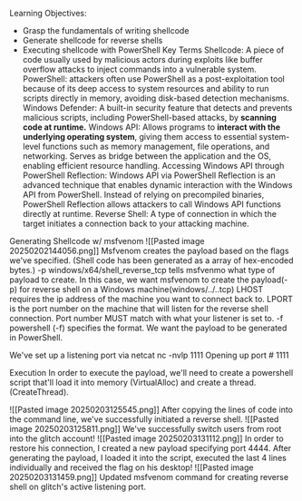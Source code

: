 Learning Objectives:
- Grasp the fundamentals of writing shellcode
- Generate shellcode for reverse shells
- Executing shellcode with PowerShell
Key Terms
	Shellcode: A piece of code usually used by malicious actors during exploits like buffer overflow attacks to inject commands into a vulnerable system. 
	PowerShell: attackers often use PowerShell as a post-exploitation tool because of its deep access to system resources and ability to run scripts directly in memory, avoiding disk-based detection mechanisms.
	Windows Defender: A built-in security feature that detects and prevents malicious scripts, including PowerShell-based attacks, by **scanning code at runtime.**
	Windows API: Allows programs to **interact with the underlying operating system**, giving them access to essential system-level functions such as memory management, file operations, and networking. Serves as bridge between the application and the OS, enabling efficient resource handling. 
	Accessing Windows API through PowerShell Reflection: Windows API via PowerShell Reflection is an advanced technique that enables dynamic interaction with the Windows API from PowerShell. Instead of relying on precompiled binaries, PowerShell Reflection allows attackers to call Windows API functions directly at runtime. 
	Reverse Shell: A type of connection in which the target initiates a connection back to your attacking machine.

Generating Shellcode w/ msfvenom
	![[Pasted image 20250202144056.png]]
	Msfvenom creates the payload based on the flags we've specified. (Shell code has been generated as a array of hex-encoded bytes.)
		-p windows/x64/shell_reverse_tcp tells msfvenmo what type of payload to create. In this case, we want msfvenom to create the payload(-p) for reverse shell on a Windows machine(windows/../..tcp)
		LHOST requires the ip address of the machine you want to connect back to. 
		LPORT is the port number on the machine that will listen for the reverse shell connection. Port number MUST match with what your listener is set to. 
		-f powershell (-f) specifies the format. We want the payload to be generated in PowerShell. 

We've set up a listening port via netcat 
	nc -nvlp 1111
		Opening up port # 1111

Execution
	In order to execute the payload, we'll need to create a powershell script that'll  load it into memory (VirtualAlloc) and create a thread. (CreateThread). 

![[Pasted image 20250203125545.png]]
After copying the lines of code into the command line, we've successfully initiated a reverse shell. 
	![[Pasted image 20250203125811.png]]
	We've successfully switch users from root into the glitch account!
![[Pasted image 20250203131112.png]]
	In order to restore his connection, I created a new payload specifying port 4444. After generating the payload, I loaded it into the script, executed the last 4 lines individually and received the flag on his desktop!
![[Pasted image 20250203131459.png]]
	Updated msfvenom command for creating reverse shell on glitch's active listening port. 